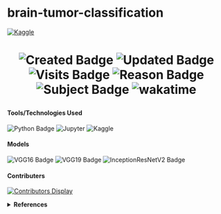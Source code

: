 # brain-tumor-classification
 [![Kaggle](https://kaggle.com/static/images/open-in-kaggle.svg)](https://www.kaggle.com/code/sumaiyakawsar/tumour-classification-vgg16-vgg19-inceptionr?scriptVersionId=211492528)
 

 <h1 align="center"> 

![Created Badge](https://badges.pufler.dev/created/sumaiyakawsar/brain-tumor-classification?&style=plastic&color=black&labelColor=1AEE0B) ![Updated Badge](https://badges.pufler.dev/updated/sumaiyakawsar/brain-tumor-classification?&style=plastic&color=black&labelColor=0004FF) ![Visits Badge](https://badges.pufler.dev/visits/sumaiyakawsar/brain-tumor-classification?&style=plastic&color=black&labelColor=BF3F41) ![Reason Badge](https://img.shields.io/badge/Masters_Assignment-Individual-10b981?style=plastic&labelColor=000000) ![Subject Badge](https://img.shields.io/badge/Subject-Capstone-blue?style=plastic&labelColor=000000) ![wakatime](https://wakatime.com/badge/github/sumaiyakawsar/brain-tumor-classification.svg)
</h1>


#### Tools/Technologies Used
![Python Badge](https://img.shields.io/badge/-Python-3776AB?style=flat&logo=python&logoColor=white) ![Jupyter](https://img.shields.io/badge/-Jupyter-F37626?style=flat&logo=Jupyter&logoColor=white) ![Kaggle](https://img.shields.io/badge/-Kaggle-20BEFF?style=flat&logo=kaggle&logoColor=white)

#### Models
![VGG16 Badge](https://img.shields.io/badge/-VGG16-3776AB?style=flat) ![VGG19 Badge](https://img.shields.io/badge/-VGG19-9576RB?style=flat) ![InceptionResNetV2 Badge](https://img.shields.io/badge/-InceptionResNetV2-9776AB?style=flat)

#### Contributers
[![Contributors Display](https://badges.pufler.dev/contributors/sumaiyakawsar/flight-price-prediction?size=50&padding=5&perRow=10&bots=true)](https://badges.pufler.dev)


<details>
<summary><b>References</b></summary>

| Name                    | Repository Link                |
| ----------------------- | ------------------------------ |
| _Profile Badges_        | https://www.shields.io/        |
| _Years & Repos Counter_ | https://pufler.dev/git-badges/ |

</details>